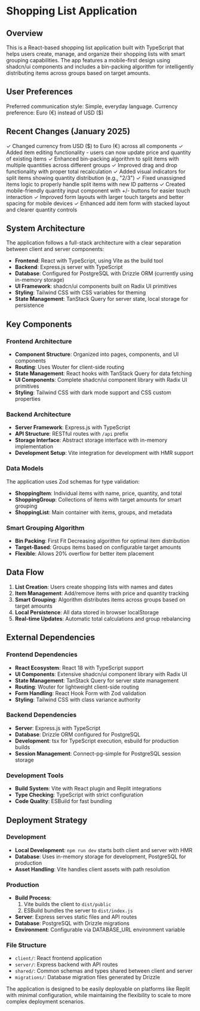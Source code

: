 # Shopping List Application

## Overview

This is a React-based shopping list application built with TypeScript that helps users create, manage, and organize their shopping lists with smart grouping capabilities. The app features a mobile-first design using shadcn/ui components and includes a bin-packing algorithm for intelligently distributing items across groups based on target amounts.

## User Preferences

Preferred communication style: Simple, everyday language.
Currency preference: Euro (€) instead of USD ($)

## Recent Changes (January 2025)

✓ Changed currency from USD ($) to Euro (€) across all components
✓ Added item editing functionality - users can now update price and quantity of existing items
✓ Enhanced bin-packing algorithm to split items with multiple quantities across different groups
✓ Improved drag and drop functionality with proper total recalculation
✓ Added visual indicators for split items showing quantity distribution (e.g., "2/3")
✓ Fixed unassigned items logic to properly handle split items with new ID patterns
✓ Created mobile-friendly quantity input component with +/- buttons for easier touch interaction
✓ Improved form layouts with larger touch targets and better spacing for mobile devices
✓ Enhanced add item form with stacked layout and clearer quantity controls

## System Architecture

The application follows a full-stack architecture with a clear separation between client and server components:

- **Frontend**: React with TypeScript, using Vite as the build tool
- **Backend**: Express.js server with TypeScript
- **Database**: Configured for PostgreSQL with Drizzle ORM (currently using in-memory storage)
- **UI Framework**: shadcn/ui components built on Radix UI primitives
- **Styling**: Tailwind CSS with CSS variables for theming
- **State Management**: TanStack Query for server state, local storage for persistence

## Key Components

### Frontend Architecture
- **Component Structure**: Organized into pages, components, and UI components
- **Routing**: Uses Wouter for client-side routing
- **State Management**: React hooks with TanStack Query for data fetching
- **UI Components**: Complete shadcn/ui component library with Radix UI primitives
- **Styling**: Tailwind CSS with dark mode support and CSS custom properties

### Backend Architecture
- **Server Framework**: Express.js with TypeScript
- **API Structure**: RESTful routes with `/api` prefix
- **Storage Interface**: Abstract storage interface with in-memory implementation
- **Development Setup**: Vite integration for development with HMR support

### Data Models
The application uses Zod schemas for type validation:
- **ShoppingItem**: Individual items with name, price, quantity, and total
- **ShoppingGroup**: Collections of items with target amounts for smart grouping
- **ShoppingList**: Main container with items, groups, and metadata

### Smart Grouping Algorithm
- **Bin Packing**: First Fit Decreasing algorithm for optimal item distribution
- **Target-Based**: Groups items based on configurable target amounts
- **Flexible**: Allows 20% overflow for better item placement

## Data Flow

1. **List Creation**: Users create shopping lists with names and dates
2. **Item Management**: Add/remove items with price and quantity tracking
3. **Smart Grouping**: Algorithm distributes items across groups based on target amounts
4. **Local Persistence**: All data stored in browser localStorage
5. **Real-time Updates**: Automatic total calculations and group rebalancing

## External Dependencies

### Frontend Dependencies
- **React Ecosystem**: React 18 with TypeScript support
- **UI Components**: Extensive shadcn/ui component library with Radix UI
- **State Management**: TanStack Query for server state management
- **Routing**: Wouter for lightweight client-side routing
- **Form Handling**: React Hook Form with Zod validation
- **Styling**: Tailwind CSS with class variance authority

### Backend Dependencies
- **Server**: Express.js with TypeScript
- **Database**: Drizzle ORM configured for PostgreSQL
- **Development**: tsx for TypeScript execution, esbuild for production builds
- **Session Management**: Connect-pg-simple for PostgreSQL session storage

### Development Tools
- **Build System**: Vite with React plugin and Replit integrations
- **Type Checking**: TypeScript with strict configuration
- **Code Quality**: ESBuild for fast bundling

## Deployment Strategy

### Development
- **Local Development**: `npm run dev` starts both client and server with HMR
- **Database**: Uses in-memory storage for development, PostgreSQL for production
- **Asset Handling**: Vite handles client assets with path resolution

### Production
- **Build Process**: 
  1. Vite builds the client to `dist/public`
  2. ESBuild bundles the server to `dist/index.js`
- **Server**: Express serves static files and API routes
- **Database**: PostgreSQL with Drizzle migrations
- **Environment**: Configurable via DATABASE_URL environment variable

### File Structure
- `client/`: React frontend application
- `server/`: Express backend with API routes
- `shared/`: Common schemas and types shared between client and server
- `migrations/`: Database migration files generated by Drizzle

The application is designed to be easily deployable on platforms like Replit with minimal configuration, while maintaining the flexibility to scale to more complex deployment scenarios.